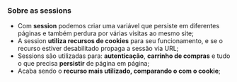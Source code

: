 ### Sobre as sessions

- Com **session** podemos criar uma variável que persiste em diferentes páginas e também perdura por várias visitas ao mesmo site;
- A session **utiliza recursos de cookies** para seu funcionamento, e se o recurso estiver desabilitado propaga a sessão via URL;
- Sessions são utilizadas para: **autenticação**, **carrinho de compras** e tudo o que precisa **persistir** de página em página;
- Acaba sendo o **recurso mais utilizado, comparando o com o cookie**;

